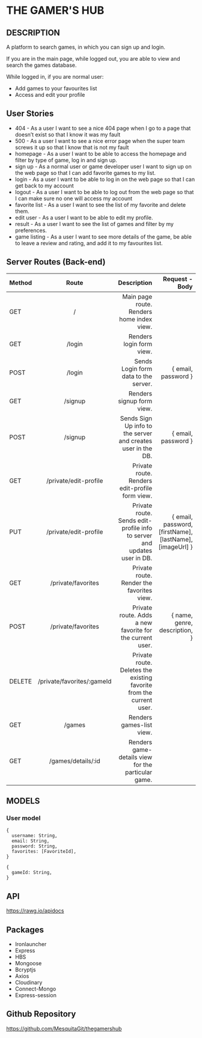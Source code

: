 # THE GAMER'S HUB

## DESCRIPTION

A platform to search games, in which you can sign up and login.

If you are in the main page, while logged out, you are able to view and search the games database.

While logged in, if you are normal user:

- Add games to your favourites list
- Access and edit your profile

## User Stories

- 404 - As a user I want to see a nice 404 page when I go to a page that doesn’t exist so that I know it was my fault
- 500 - As a user I want to see a nice error page when the super team screws it up so that I know that is not my fault
- homepage - As a user I want to be able to access the homepage and filter by type of game, log in and sign up.
- sign up - As a normal user or game developer user I want to sign up on the web page so that I can add favorite games to my list.
- login - As a user I want to be able to log in on the web page so that I can get back to my account
- logout - As a user I want to be able to log out from the web page so that I can make sure no one will access my account
- favorite list - As a user I want to see the list of my favorite and delete them.
- edit user - As a user I want to be able to edit my profile.
- result - As a user I want to see the list of games and filter by my preferences.
- game listing - As a user I want to see more details of the game, be able to leave a review and rating, and add it to my favourites list.

## Server Routes (Back-end)

| Method |           Route            |                                                              Description |                                           Request - Body |
| ------ | :------------------------: | -----------------------------------------------------------------------: | -------------------------------------------------------: |
| GET    |             /              |                                Main page route. Renders home index view. |
| GET    |           /login           |                                                 Renders login form view. |
| POST   |           /login           |                                     Sends Login form data to the server. |                                      { email, password } |
| GET    |          /signup           |                                                Renders signup form view. |
| POST   |          /signup           |             Sends Sign Up info to the server and creates user in the DB. |                                      { email, password } |
| GET    |   /private/edit-profile    |                           Private route. Renders edit-profile form view. |
| PUT    |   /private/edit-profile    | Private route. Sends edit-profile info to server and updates user in DB. | { email, password, [firstName], [lastName], [imageUrl] } |
| GET    |     /private/favorites     |                                Private route. Render the favorites view. |
| POST   |     /private/favorites     |                 Private route. Adds a new favorite for the current user. |                            { name, genre, description, } |
| DELETE | /private/favorites/:gameId |      Private route. Deletes the existing favorite from the current user. |
| GET    |           /games           |                                                 Renders games-list view. |
| GET    |     /games/details/:id     |                       Renders game-details view for the particular game. |

## MODELS

### User model

```
{
  username: String,
  email: String,
  password: String,
  favorites: [FavoriteId],
}

```

```
{
  gameId: String,
}
```

## API

https://rawg.io/apidocs

## Packages

- Ironlauncher
- Express
- HBS
- Mongoose
- Bcryptjs
- Axios
- Cloudinary
- Connect-Mongo
- Express-session

## Github Repository

https://github.com/MesquitaGit/thegamershub
